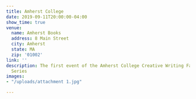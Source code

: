 ```yaml
---
title: Amherst College
date: 2019-09-11T20:00:00-04:00
show_time: true
venue:
  name: Amherst Books
  address: 8 Main Street
  city: Amherst
  state: MA
  zip: '01002'
link: ''
description: The first event of the Amherst College Creative Writing Fall Reading
  Series
images:
- "/uploads/attachment 1.jpg"

---
```

